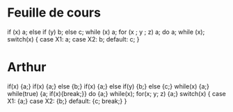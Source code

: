 # Feuille de cours
if (x) a;
else if (y) b;
else c;
while (x) a;
for (x ; y ; z) a;
do a; while (x);
switch(x) {
case X1: a;
case X2: b;
default: c;
}


# Arthur
if(x) {a;}
if(x) {a;} else {b;}
if(x) {a;} else if(y) {b;} else {c;}
while(x) {a;}
while(true) {a; if(x){break;}}
do {a;} while(x);
for(x; y; z) {a;}
switch(x) {
case X1: {a;}
case X2: {b;}
default: {c; break;}
}